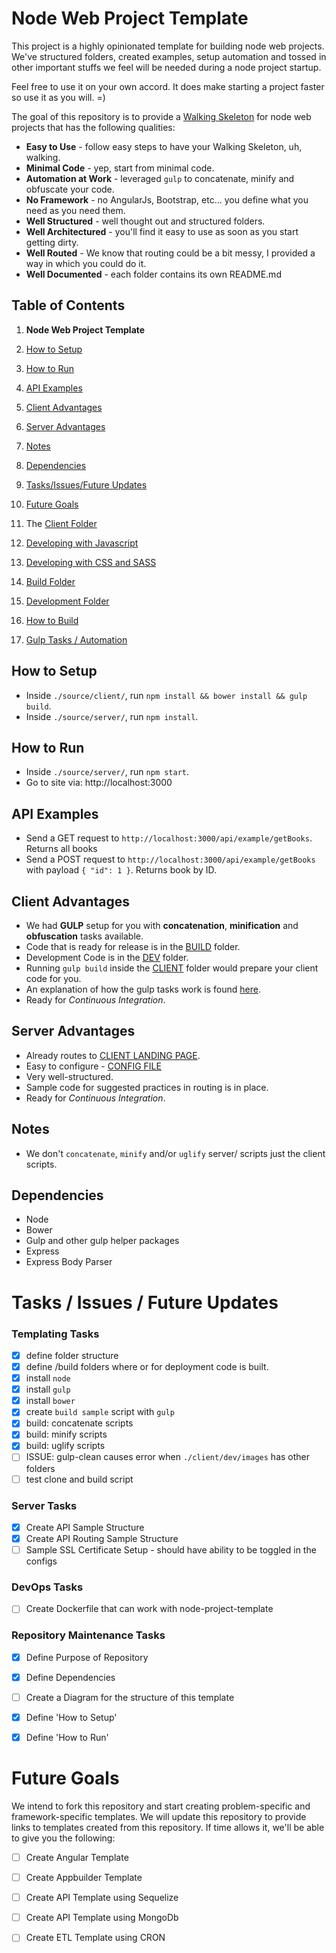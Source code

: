 # Node Web Project Template
This project is a highly opinionated template for building node web projects. We've structured folders, created examples, setup automation and tossed in other important stuffs we feel will be needed during a node project startup. 

Feel free to use it on your own accord. It does make starting a project faster so use it as you will. =)

The goal of this repository is to provide a [Walking Skeleton](http://c2.com/cgi/wiki?WalkingSkeleton) for node web projects that has the following qualities:

* **Easy to Use** - follow easy steps to have your Walking Skeleton, uh, walking.
* **Minimal Code** - yep, start from minimal code.
* **Automation at Work** - leveraged `gulp` to concatenate, minify and obfuscate your code.
* **No Framework** - no AngularJs, Bootstrap, etc... you define what you need as you need them.
* **Well Structured** - well thought out and structured folders.
* **Well Architectured** - you'll find it easy to use as soon as you start getting dirty.
* **Well Routed** - We know that routing could be a bit messy, I provided a way in which you could do it.
* **Well Documented** - each folder contains its own README.md

## Table of Contents
1. **Node Web Project Template**

  1. [How to Setup](https://github.com/RedTint/node-web-project-template#how-to-setup)

  2. [How to Run](https://github.com/RedTint/node-web-project-template#how-to-run)

  3. [API Examples](https://github.com/RedTint/node-web-project-template#api-examples)
  
  4. [Client Advantages](https://github.com/RedTint/node-web-project-template#client-advantages)

  5. [Server Advantages](https://github.com/RedTint/node-web-project-template#server-advantages)

  6. [Notes](https://github.com/RedTint/node-web-project-template#notes)

  7. [Dependencies](https://github.com/RedTint/node-web-project-template#dependencies)

  8. [Tasks/Issues/Future Updates](https://github.com/RedTint/node-web-project-template#tasks--issues--future-updates)

  9. [Future Goals](https://github.com/RedTint/node-web-project-template#future-goals)

2. The [Client Folder](https://github.com/RedTint/node-web-project-template/tree/master/source/client)

  1. [Developing with Javascript](https://github.com/RedTint/node-web-project-template/tree/master/source/client#developing-with-javascript)

  2. [Developing with CSS and SASS](https://github.com/RedTint/node-web-project-template/tree/master/source/client#developing-with-css-and-sass)

  3. [Build Folder](https://github.com/RedTint/node-web-project-template/tree/master/source/client#build-folder)

  4. [Development Folder](https://github.com/RedTint/node-web-project-template/tree/master/source/client#development-folder)

  5. [How to Build](https://github.com/RedTint/node-web-project-template/tree/master/source/client#how-to-build)

  6. [Gulp Tasks / Automation](https://github.com/RedTint/node-web-project-template/tree/master/source/client#gulp-tasks--automation)

## How to Setup
- Inside `./source/client/`, run `npm install && bower install && gulp build`.
- Inside `./source/server/`, run `npm install`.


## How to Run
- Inside `./source/server/`, run `npm start`.
- Go to site via: http://localhost:3000


## API Examples
- Send a GET request to `http://localhost:3000/api/example/getBooks`. Returns all books
- Send a POST request to `http://localhost:3000/api/example/getBooks` with payload `{ "id": 1 }`. Returns book by ID.


## Client Advantages
- We had **GULP** setup for you with **concatenation**, **minification** and **obfuscation** tasks available.
- Code that is ready for release is in the [BUILD](./source/client/build) folder.
- Development Code is in the [DEV](./source/client/dev) folder.
- Running `gulp build` inside the [CLIENT](./source/client) folder would prepare your client code for you.
- An explanation of how the gulp tasks work is found [here](./source/client/README.md).
- Ready for *Continuous Integration*.


## Server Advantages
- Already routes to [CLIENT LANDING PAGE](./source/client/dev/index.html).
- Easy to configure - [CONFIG FILE](./source/server/configs/config.json)
- Very well-structured.
- Sample code for suggested practices in routing is in place.
- Ready for *Continuous Integration*.

## Notes
- We don't `concatenate`, `minify` and/or `uglify` server/ scripts just the client scripts.

## Dependencies
- Node
- Bower
- Gulp and other gulp helper packages
- Express
- Express Body Parser

# Tasks / Issues / Future Updates

### Templating Tasks

- [x] define folder structure
- [x] define /build folders where or for deployment code is built.
- [x] install `node`
- [x] install `gulp`
- [x] install `bower` 
- [x] create `build sample` script with `gulp`
- [x] build: concatenate scripts
- [x] build: minify scripts
- [x] build: uglify scripts
- [ ] ISSUE: gulp-clean causes error when `./client/dev/images` has other folders
- [ ] test clone and build script

### Server Tasks

- [x] Create API Sample Structure
- [x] Create API Routing Sample Structure
- [ ] Sample SSL Certificate Setup - should have ability to be toggled in the configs

### DevOps Tasks

- [ ] Create Dockerfile that can work with node-project-template

### Repository Maintenance Tasks

- [x] Define Purpose of Repository
- [x] Define Dependencies
- [ ] Create a Diagram for the structure of this template
- [x] Define 'How to Setup'
- [x] Define 'How to Run'


# Future Goals
We intend to fork this repository and start creating problem-specific and framework-specific templates. We will update this repository to provide links to templates created from this repository. If time allows it, we'll be able to give you the following:

- [ ] Create Angular Template
- [ ] Create Appbuilder Template
- [ ] Create API Template using Sequelize
- [ ] Create API Template using MongoDb
- [ ] Create ETL Template using CRON

